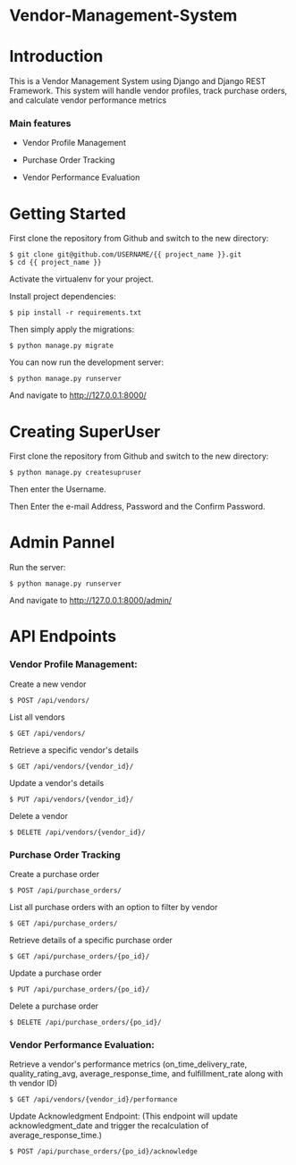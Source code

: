 # Vendor-Management-System

# Introduction

This is a Vendor Management System using Django and Django REST Framework. This system will handle vendor profiles, track purchase orders, and calculate vendor performance metrics


### Main features

* Vendor Profile Management

* Purchase Order Tracking

* Vendor Performance Evaluation

# Getting Started

First clone the repository from Github and switch to the new directory:

    $ git clone git@github.com/USERNAME/{{ project_name }}.git
    $ cd {{ project_name }}
    
Activate the virtualenv for your project.
    
Install project dependencies:

    $ pip install -r requirements.txt
    
    
Then simply apply the migrations:

    $ python manage.py migrate
    

You can now run the development server:

    $ python manage.py runserver

And navigate to http://127.0.0.1:8000/

# Creating SuperUser

First clone the repository from Github and switch to the new directory:

    $ python manage.py createsupruser
    
Then enter the Username.
    
Then Enter the e-mail Address, Password and the Confirm Password.

# Admin Pannel

Run the server:

    $ python manage.py runserver

And navigate to http://127.0.0.1:8000/admin/

# API Endpoints

### Vendor Profile Management:
Create a new vendor

    $ POST /api/vendors/
    
List all vendors

    $ GET /api/vendors/
    
Retrieve a specific vendor's details

    $ GET /api/vendors/{vendor_id}/

Update a vendor's details

    $ PUT /api/vendors/{vendor_id}/
    
Delete a vendor

    $ DELETE /api/vendors/{vendor_id}/

### Purchase Order Tracking
Create a purchase order

    $ POST /api/purchase_orders/

List all purchase orders with an option to filter by vendor

    $ GET /api/purchase_orders/

Retrieve details of a specific purchase order

    $ GET /api/purchase_orders/{po_id}/

Update a purchase order

    $ PUT /api/purchase_orders/{po_id}/

Delete a purchase order

    $ DELETE /api/purchase_orders/{po_id}/

### Vendor Performance Evaluation:
Retrieve a vendor's performance metrics
(on_time_delivery_rate, quality_rating_avg, average_response_time, and fulfillment_rate along with th vendor ID)

    $ GET /api/vendors/{vendor_id}/performance

Update Acknowledgment Endpoint:
(This endpoint will update acknowledgment_date and trigger the recalculation of average_response_time.)

    $ POST /api/purchase_orders/{po_id}/acknowledge
